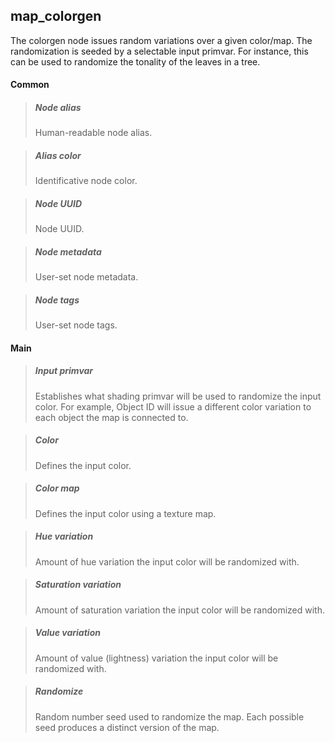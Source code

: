 ## **map_colorgen**

The colorgen node issues random variations over a given color/map. The randomization is seeded by a selectable input primvar. For instance, this can be used to randomize the tonality of the leaves in a tree.
#### Common

> ##### Node alias
> Human-readable node alias.

> ##### Alias color
> Identificative node color.

> ##### Node UUID
> Node UUID.

> ##### Node metadata
> User-set node metadata.

> ##### Node tags
> User-set node tags.

#### Main

> ##### Input primvar
> Establishes what shading primvar will be used to randomize the input color. For example, Object ID will issue a different color variation to each object the map is connected to.

> ##### Color
> Defines the input color.

> ##### Color map
> Defines the input color using a texture map.

> ##### Hue variation
> Amount of hue variation the input color will be randomized with.

> ##### Saturation variation
> Amount of saturation variation the input color will be randomized with.

> ##### Value variation
> Amount of value (lightness) variation the input color will be randomized with.

> ##### Randomize
> Random number seed used to randomize the map. Each possible seed produces a distinct version of the map.


